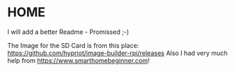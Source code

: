 # HOME

I will add a better Readme - Promissed ;-)

The Image for the SD Card is from this place: https://github.com/hypriot/image-builder-rpi/releases
Also I had very much help from https://www.smarthomebeginner.com!